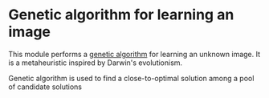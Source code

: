 # Genetic algorithm for learning an image

This module performs a [genetic algorithm](https://en.wikipedia.org/wiki/Genetic_algorithm) for learning an unknown image.
It is a metaheuristic inspired by Darwin's evolutionism.

Genetic algorithm is used to find a close-to-optimal solution among a pool of candidate solutions
